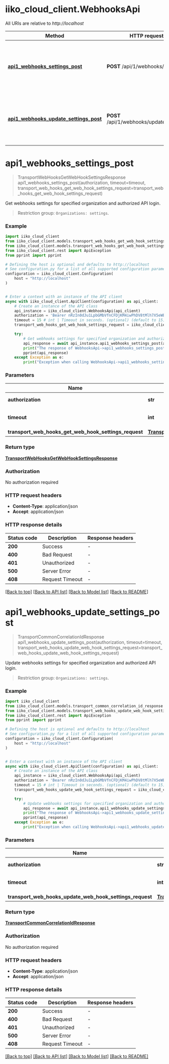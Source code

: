 # iiko_cloud_client.WebhooksApi

All URIs are relative to *http://localhost*

Method | HTTP request | Description
------------- | ------------- | -------------
[**api1_webhooks_settings_post**](WebhooksApi.md#api1_webhooks_settings_post) | **POST** /api/1/webhooks/settings | Get webhooks settings for specified organization and authorized API login.
[**api1_webhooks_update_settings_post**](WebhooksApi.md#api1_webhooks_update_settings_post) | **POST** /api/1/webhooks/update_settings | Update webhooks settings for specified organization and authorized API login.


# **api1_webhooks_settings_post**
> TransportWebHooksGetWebHookSettingsResponse api1_webhooks_settings_post(authorization, timeout=timeout, transport_web_hooks_get_web_hook_settings_request=transport_web_hooks_get_web_hook_settings_request)

Get webhooks settings for specified organization and authorized API login.



 > Restriction group: `Organizations: settings`.

### Example


```python
import iiko_cloud_client
from iiko_cloud_client.models.transport_web_hooks_get_web_hook_settings_request import TransportWebHooksGetWebHookSettingsRequest
from iiko_cloud_client.models.transport_web_hooks_get_web_hook_settings_response import TransportWebHooksGetWebHookSettingsResponse
from iiko_cloud_client.rest import ApiException
from pprint import pprint

# Defining the host is optional and defaults to http://localhost
# See configuration.py for a list of all supported configuration parameters.
configuration = iiko_cloud_client.Configuration(
    host = "http://localhost"
)


# Enter a context with an instance of the API client
async with iiko_cloud_client.ApiClient(configuration) as api_client:
    # Create an instance of the API class
    api_instance = iiko_cloud_client.WebhooksApi(api_client)
    authorization = 'Bearer nRzIn0dJu1LpbGMbVfnCFDjKM4iwPhDV8tMlh7X5eWBR64iw' # str | Authorization token.
    timeout = 15 # int | Timeout in seconds. (optional) (default to 15)
    transport_web_hooks_get_web_hook_settings_request = iiko_cloud_client.TransportWebHooksGetWebHookSettingsRequest() # TransportWebHooksGetWebHookSettingsRequest |  (optional)

    try:
        # Get webhooks settings for specified organization and authorized API login.
        api_response = await api_instance.api1_webhooks_settings_post(authorization, timeout=timeout, transport_web_hooks_get_web_hook_settings_request=transport_web_hooks_get_web_hook_settings_request)
        print("The response of WebhooksApi->api1_webhooks_settings_post:\n")
        pprint(api_response)
    except Exception as e:
        print("Exception when calling WebhooksApi->api1_webhooks_settings_post: %s\n" % e)
```



### Parameters


Name | Type | Description  | Notes
------------- | ------------- | ------------- | -------------
 **authorization** | **str**| Authorization token. | 
 **timeout** | **int**| Timeout in seconds. | [optional] [default to 15]
 **transport_web_hooks_get_web_hook_settings_request** | [**TransportWebHooksGetWebHookSettingsRequest**](TransportWebHooksGetWebHookSettingsRequest.md)|  | [optional] 

### Return type

[**TransportWebHooksGetWebHookSettingsResponse**](TransportWebHooksGetWebHookSettingsResponse.md)

### Authorization

No authorization required

### HTTP request headers

 - **Content-Type**: application/json
 - **Accept**: application/json

### HTTP response details

| Status code | Description | Response headers |
|-------------|-------------|------------------|
**200** | Success |  -  |
**400** | Bad Request |  -  |
**401** | Unauthorized |  -  |
**500** | Server Error |  -  |
**408** | Request Timeout |  -  |

[[Back to top]](#) [[Back to API list]](../README.md#documentation-for-api-endpoints) [[Back to Model list]](../README.md#documentation-for-models) [[Back to README]](../README.md)

# **api1_webhooks_update_settings_post**
> TransportCommonCorrelationIdResponse api1_webhooks_update_settings_post(authorization, timeout=timeout, transport_web_hooks_update_web_hook_settings_request=transport_web_hooks_update_web_hook_settings_request)

Update webhooks settings for specified organization and authorized API login.



 > Restriction group: `Organizations: settings`.

### Example


```python
import iiko_cloud_client
from iiko_cloud_client.models.transport_common_correlation_id_response import TransportCommonCorrelationIdResponse
from iiko_cloud_client.models.transport_web_hooks_update_web_hook_settings_request import TransportWebHooksUpdateWebHookSettingsRequest
from iiko_cloud_client.rest import ApiException
from pprint import pprint

# Defining the host is optional and defaults to http://localhost
# See configuration.py for a list of all supported configuration parameters.
configuration = iiko_cloud_client.Configuration(
    host = "http://localhost"
)


# Enter a context with an instance of the API client
async with iiko_cloud_client.ApiClient(configuration) as api_client:
    # Create an instance of the API class
    api_instance = iiko_cloud_client.WebhooksApi(api_client)
    authorization = 'Bearer nRzIn0dJu1LpbGMbVfnCFDjKM4iwPhDV8tMlh7X5eWBR64iw' # str | Authorization token.
    timeout = 15 # int | Timeout in seconds. (optional) (default to 15)
    transport_web_hooks_update_web_hook_settings_request = iiko_cloud_client.TransportWebHooksUpdateWebHookSettingsRequest() # TransportWebHooksUpdateWebHookSettingsRequest |  (optional)

    try:
        # Update webhooks settings for specified organization and authorized API login.
        api_response = await api_instance.api1_webhooks_update_settings_post(authorization, timeout=timeout, transport_web_hooks_update_web_hook_settings_request=transport_web_hooks_update_web_hook_settings_request)
        print("The response of WebhooksApi->api1_webhooks_update_settings_post:\n")
        pprint(api_response)
    except Exception as e:
        print("Exception when calling WebhooksApi->api1_webhooks_update_settings_post: %s\n" % e)
```



### Parameters


Name | Type | Description  | Notes
------------- | ------------- | ------------- | -------------
 **authorization** | **str**| Authorization token. | 
 **timeout** | **int**| Timeout in seconds. | [optional] [default to 15]
 **transport_web_hooks_update_web_hook_settings_request** | [**TransportWebHooksUpdateWebHookSettingsRequest**](TransportWebHooksUpdateWebHookSettingsRequest.md)|  | [optional] 

### Return type

[**TransportCommonCorrelationIdResponse**](TransportCommonCorrelationIdResponse.md)

### Authorization

No authorization required

### HTTP request headers

 - **Content-Type**: application/json
 - **Accept**: application/json

### HTTP response details

| Status code | Description | Response headers |
|-------------|-------------|------------------|
**200** | Success |  -  |
**400** | Bad Request |  -  |
**401** | Unauthorized |  -  |
**500** | Server Error |  -  |
**408** | Request Timeout |  -  |

[[Back to top]](#) [[Back to API list]](../README.md#documentation-for-api-endpoints) [[Back to Model list]](../README.md#documentation-for-models) [[Back to README]](../README.md)

